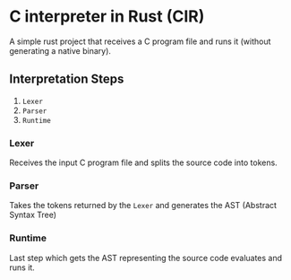 # C interpreter in Rust (CIR)

A simple rust project that receives a C program file and runs it (without generating a native binary).

## Interpretation Steps

1. `Lexer`
2. `Parser`
3. `Runtime` 

### Lexer

Receives the input C program file and splits the source code into tokens.

### Parser

Takes the tokens returned by the `Lexer` and generates the AST (Abstract Syntax Tree)

### Runtime

Last step which gets the AST representing the source code evaluates and runs it.

